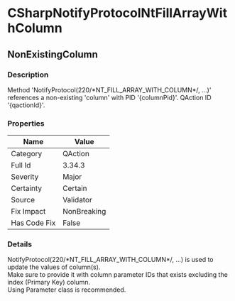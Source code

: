 ﻿---  
uid: Validator_3_34_3  
---

# CSharpNotifyProtocolNtFillArrayWithColumn

## NonExistingColumn

### Description

Method 'NotifyProtocol(220\/\*NT\_FILL\_ARRAY\_WITH\_COLUMN\*\/, ...)' references a non\-existing 'column' with PID '{columnPid}'. QAction ID '{qactionId}'.

### Properties

| Name         | Value       |
| ------------ | ----------- |
| Category     | QAction     |
| Full Id      | 3.34.3      |
| Severity     | Major       |
| Certainty    | Certain     |
| Source       | Validator   |
| Fix Impact   | NonBreaking |
| Has Code Fix | False       |

### Details

NotifyProtocol(220\/\*NT\_FILL\_ARRAY\_WITH\_COLUMN\*\/, ...) is used to update the values of column(s).  
Make sure to provide it with column parameter IDs that exists excluding the index (Primary Key) column.  
Using Parameter class is recommended.
